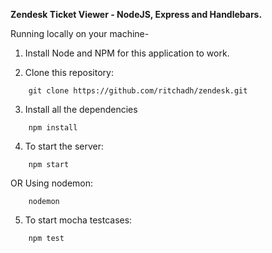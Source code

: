**Zendesk Ticket Viewer - NodeJS, Express and Handlebars.**

Running locally on your machine-

1. Install Node and NPM for this application to work.

2. Clone this repository:
```
    git clone https://github.com/ritchadh/zendesk.git
```

3. Install all the dependencies
```
    npm install
```

4. To start the server:
```
    npm start
```
   OR
   Using nodemon:
```
    nodemon
```

5. To start mocha testcases:
```
    npm test
```
